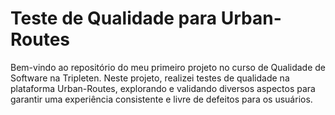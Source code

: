 # Teste de Qualidade para Urban-Routes
Bem-vindo ao repositório do meu primeiro projeto no curso de Qualidade de Software na Tripleten. Neste projeto, realizei testes de qualidade na plataforma Urban-Routes, explorando e validando diversos aspectos para garantir uma experiência consistente e livre de defeitos para os usuários.
